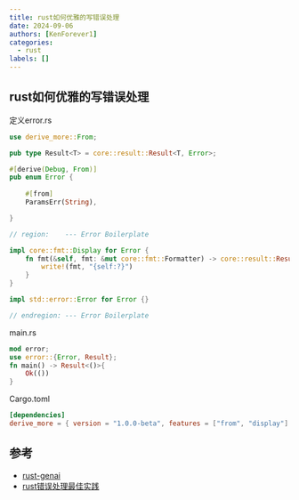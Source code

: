 ```yaml
---
title: rust如何优雅的写错误处理
date: 2024-09-06
authors: [KenForever1]
categories: 
  - rust
labels: []
---
```

## rust如何优雅的写错误处理
<!-- more -->
定义error.rs
```rust
use derive_more::From;

pub type Result<T> = core::result::Result<T, Error>;

#[derive(Debug, From)]
pub enum Error {
    
    #[from]
	ParamsErr(String),

}

// region:    --- Error Boilerplate

impl core::fmt::Display for Error {
	fn fmt(&self, fmt: &mut core::fmt::Formatter) -> core::result::Result<(), core::fmt::Error> {
		write!(fmt, "{self:?}")
	}
}

impl std::error::Error for Error {}

// endregion: --- Error Boilerplate
```

main.rs
```rust
mod error;
use error::{Error, Result};
fn main() -> Result<()>{
    Ok(())
}
```

Cargo.toml
```toml
[dependencies]
derive_more = { version = "1.0.0-beta", features = ["from", "display"] }
```

## 参考
+ [rust-genai](https://github.com/jeremychone/rust-genai)
+ [rust错误处理最佳实践](https://rust10x.com/best-practices/error-handling)